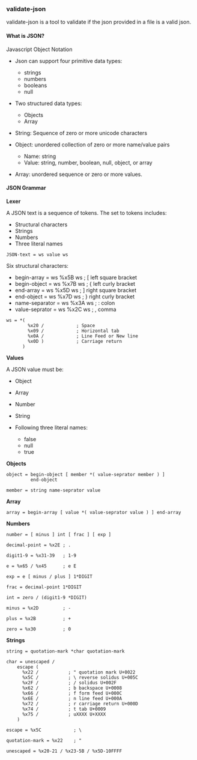 ### validate-json

validate-json is a tool to validate if the json provided in a file is a valid json.

#### What is JSON?

Javascript Object Notation

- Json can support four primitive data types:
	- strings
	- numbers
	- booleans
	- null

- Two structured data types:
	- Objects
	- Array

- String: Sequence of zero or more unicode characters
- Object: unordered collection of zero or more name/value pairs
	- Name: string
	- Value: string, number, boolean, null, object, or array
- Array: unordered sequence or zero or more values.

#### JSON Grammar

**Lexer**

A JSON text is a sequence of tokens. The set to tokens includes:
- Structural characters
- Strings
- Numbers
- Three literal names

`JSON-text = ws value ws`

Six structural characters:

- begin-array = ws %x5B ws ; [ left square bracket
- begin-object = ws %x7B ws ; { left curly bracket
- end-array = ws %x5D ws ; ] right square bracket
- end-object = ws %x7D ws ; } right curly bracket
- name-separator = ws %x3A ws ; : colon
- value-seprator = ws %x2C ws ; , comma

```
ws = *(
        %x20 /            ; Space
        %x09 /            ; Horizontal tab
        %x0A /            ; Line Feed or New line
        %x0D )            ; Carriage return
      )
```

**Values**

A JSON value must be:

- Object
- Array
- Number
- String
- Following three literal names:

  - false
  - null
  - true

**Objects**

```
object = begin-object [ member *( value-seprator member ) ]
         end-object

member = string name-seprator value
```

**Array**

```
array = begin-array [ value *( value-seprator value ) ] end-array
```

**Numbers**

```
number = [ minus ] int [ frac ] [ exp ]

decimal-point = %x2E ; .

digit1-9 = %x31-39   ; 1-9

e = %x65 / %x45      ; e E

exp = e [ minus / plus ] 1*DIGIT

frac = decimal-point 1*DIGIT

int = zero / (digit1-9 *DIGIT)

minus = %x2D         ; -

plus = %x2B          ; +

zero = %x30          ; 0
```

**Strings**

```
string = quotation-mark *char quotation-mark

char = unescaped /
    escape (
      %x22 /           ; " quotation mark U+0022
      %x5C /           ; \ reverse solidus U+005C
      %x2F /           ; / solidus U+002F
      %x62 /           ; b backspace U+0008
      %x66 /           ; f form feed U+000C
      %x6E /           ; n line feed U+000A
      %x72 /           ; r carriage return U+000D
      %x74 /           ; t tab U+0009
      %x75 /           ; uXXXX U+XXXX
    )

escape = %x5C            ; \

quotation-mark = %x22    ; "

unescaped = %x20-21 / %x23-5B / %x5D-10FFFF
```








